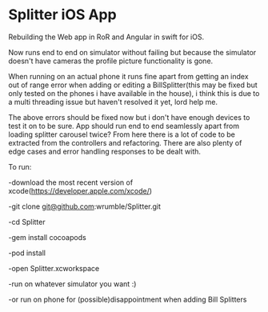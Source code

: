# Splitter iOS App

Rebuilding the Web app in RoR and Angular in swift for iOS.

 Now runs end to end on simulator without failing but because the simulator doesn't have cameras the profile picture functionality is gone.

When running on an actual phone it runs fine apart from getting an index out of range error when adding or editing a BillSplitter(this may be fixed but only tested on the phones i have available in the house), i think this is due to a multi threading issue but haven't resolved it yet, lord help me.

The above errors should be fixed now but i don't have enough devices to test it on to be sure. App should run end to end seamlessly apart from loading splitter carousel twice? From here there is a lot of code to be extracted from the controllers and refactoring. There are also plenty of edge cases and error handling responses to be dealt with.

To run:

-download the most recent version of xcode(https://developer.apple.com/xcode/)

-git clone git@github.com:wrumble/Splitter.git

-cd Splitter

-gem install cocoapods

-pod install

-open Splitter.xcworkspace

-run on whatever simulator you want :)

-or run on phone for (possible)disappointment when adding Bill Splitters
